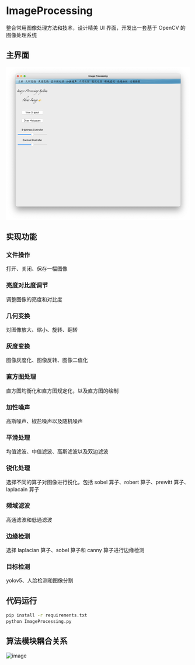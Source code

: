 # ImageProcessing
整合常用图像处理方法和技术，设计精美 UI 界面，开发出一套基于 OpenCV 的图像处理系统
## 主界面
<img src="test/主界面.png" width = "549" height = "420" alt="" align=center />

## 实现功能
### 文件操作
打开、关闭、保存一幅图像
### 亮度对比度调节
调整图像的亮度和对比度
### 几何变换
对图像放大、缩小、旋转、翻转
### 灰度变换
图像灰度化、图像反转、图像二值化
### 直方图处理
直方图均衡化和直方图规定化，以及直方图的绘制
### 加性噪声
高斯噪声、椒盐噪声以及随机噪声
### 平滑处理
均值滤波、中值滤波、高斯滤波以及双边滤波
### 锐化处理
选择不同的算子对图像进行锐化，包括 sobel 算子、robert 算子、prewitt 算子、laplacain 算子
### 频域滤波
高通滤波和低通滤波
### 边缘检测
选择 laplacian 算子、sobel 算子和 canny 算子进行边缘检测
### 目标检测
yolov5、人脸检测和图像分割

## 代码运行
```sh
pip install -r requirements.txt
python ImageProcessing.py
```

## 算法模块耦合关系
<img width="680" alt="image" src="https://user-images.githubusercontent.com/79080003/150118943-651f93f7-0d0e-4f8c-b10f-1cfb959f2c95.png">
